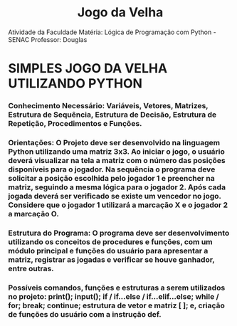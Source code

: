 <h1 align="center">Jogo da Velha</h1>
 Atividade da Faculdade
 Matéria: Lógica de Programação com Python - SENAC
 Professor: Douglas

 # SIMPLES JOGO DA VELHA UTILIZANDO PYTHON

### Conhecimento Necessário: Variáveis, Vetores, Matrizes, Estrutura de Sequência, Estrutura de Decisão, Estrutura de Repetição, Procedimentos e Funções.

### Orientações: O Projeto deve ser desenvolvido na linguagem Python utilizando uma matriz 3x3. Ao iniciar o jogo, o usuário deverá visualizar na tela a matriz com o número das posições disponíveis para o jogador. Na sequência o programa deve solicitar a posição escolhida pelo jogador 1 e preencher na matriz, seguindo a mesma lógica para o jogador 2. Após cada jogada deverá ser verificado se existe um vencedor no jogo. Considere que o jogador 1 utilizará a marcação X e o jogador 2 a marcação O.

### Estrutura do Programa: O programa deve ser desenvolvimento utilizando os conceitos de procedures e funções, com um módulo principal e funções do usuário para apresentar a matriz, registrar as jogadas e verificar se houve ganhador, entre outras.

### Possíveis comandos, funções e estruturas a serem utilizados no projeto: print(); input(); if / if...else / if...elif...else; while / for; break; continue; estrutura de vetor e matriz  [ ]; e, criação de funções do usuário com a instrução def.
